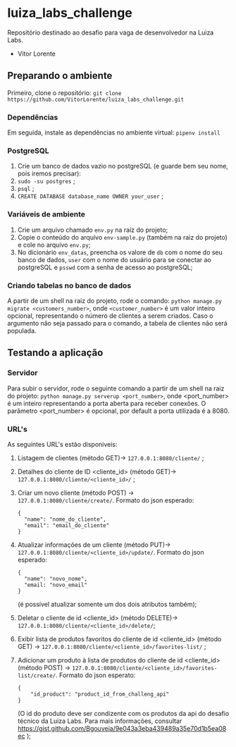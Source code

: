 # luiza_labs_challenge
Repositório destinado ao desafio para vaga de desenvolvedor na Luiza Labs.
- Vitor Lorente

## Preparando o ambiente


Primeiro, clone o repositório:
`git clone https://github.com/VitorLorente/luiza_labs_challenge.git`


### Dependências

Em seguida, instale as dependências no ambiente virtual:
`pipenv install`


### PostgreSQL

1. Crie um banco de dados vazio no postgreSQL (e guarde bem seu nome, pois iremos precisar):
2. `sudo -su postgres` ;
3. `psql` ;
4. `CREATE DATABASE database_name OWNER your_user` ;


### Variáveis de ambiente

1. Crie um arquivo chamado `env.py` na raíz do projeto;
2. Copie o conteúdo do arquivo `env-sample.py` (também na raiz do projeto) e cole no arquivo `env.py`;
3. No dicionário `env_datas`, preencha os valore de `db` com o nome do seu banco de dados, `user` com o nome do usuário para se conectar ao postgreSQL e `psswd` com a senha de acesso ao postgreSQL;


### Criando tabelas no banco de dados

A partir de um shell na raiz do projeto, rode o comando:
`python manage.py migrate <customers_number>`,
onde `<customer_number>` é um valor inteiro opcional, representando o número de clientes a serem criados. Caso o argumento não seja passado para o comando, a tabela de clientes não será populada.


## Testando a aplicação


### Servidor

Para subir o servidor, rode o seguinte comando a partir de um shell na raiz do projeto:
`python manage.py serverup <port_number>`, onde <port_number> é um inteiro representando a porta aberta para receber conexões. O parâmetro <port_number> é opcional, por default a porta utilizada é a 8080.


### URL's

As seguintes URL's estão disponiveis:
1. Listagem de clientes  (método GET)-> `127.0.0.1:8080/cliente/` ;

2. Detalhes do cliente de ID <cliente_id> (método GET)-> `127.0.0.1:8080/cliente/<cliente_id>/` ;

3. Criar um novo cliente (método POST) -> `127.0.0.1:8080/cliente/create/`. Formato do json esperado:

    ```
    {
      "name": "nome_do_cliente",
      "email": "email_do_cliente"
    }
    ```
    
4. Atualizar informações de um cliente (método PUT)-> `127.0.0.1:8080/cliente/<cliente_id>/update/`. Formato do json esperado:

    ```
    {
      "name": "novo_nome",
      "email: "novo_email"
    }
    ``` 
    
    (é possível atualizar somente um dos dois atributos também);
    
5. Deletar o cliente de id <cliente_id> (método DELETE)-> `127.0.0.1:8080/cliente/<cliente_id>/delete/`;

6. Exibir lista de produtos favoritos do cliente de id <cliente_id> (método GET) -> `127.0.0.1:8080/cliente/<cliente_id>/favorites-list/` ;

7. Adicionar um produto à lista de produtos do cliente de id <cliente_id> (método POST) -> `127.0.0.1:8080/cliente/<cliente_id>/favorites-list/create/`. Formato do json esperato:

    ```
    {
        "id_product": "product_id_from_challeng_api"
    }
    ```
    
    (O id do produto deve ser condizente com os produtos da api do desafio técnico da Luiza Labs. Para mais informações, consultar https://gist.github.com/Bgouveia/9e043a3eba439489a35e70d1b5ea08ec );
